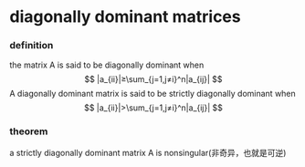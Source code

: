 # diagonally dominant matrices

### definition

the matrix A is said to be diagonally dominant when
$$
|a_{ii}|≥\sum_{j=1,j≠i}^n|a_{ij}|
$$
A diagonally dominant matrix is said to be strictly diagonally dominant when
$$
|a_{ii}|>\sum_{j=1,j≠i}^n|a_{ij}|
$$

### theorem

a strictly diagonally dominant matrix A is nonsingular(非奇异，也就是可逆)

